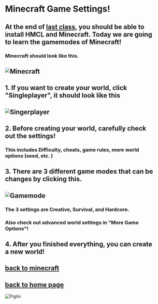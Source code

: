 # Minecraft Game Settings!
## At the end of [last class](https://henrypersonalweb.github/minecraft/installing-minecraft/), you should be able to install HMCL and Minecraft. Today we are going to learn the gamemodes of Minecraft!
### Minecraft should look like this. 
## ![Minecraft](https://henrypersonalweb.github.io/minecraft/gamemodes/minecraft.png)
## 1. If you want to create your world, click "Singleplayer", it should look like this
## ![Singerplayer](https://henrypersonalweb.github.io/minecraft/gamemodes/singleplayer.png)
## 2. Before creating your world, carefully check out the settings!
### This includes Difficulty, cheats, game rules, more world options (seed, etc. )
## 3. There are 3 different game modes that can be changes by clicking this. 
## ![Gamemode](https://henrypersonalweb.github.io/minecraft/settings/gamemode.png)
### The 3 settings are Creative, Survival, and Hardcore.
### Also check out advanced world settings in "More Game Options"!
## 4. After you finished everything, you can create a new world!
## [back to minecraft](https://henrypersonalweb.github.io/minecraft/)
## [back to home page](https://henrypersonalweb.github.io/home/)
![Piglin](https://henrypersonalweb.github.io/pictures/piglin.gif)